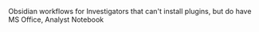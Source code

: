 Obsidian workflows for Investigators that can't install plugins, but do have MS Office, Analyst Notebook 
